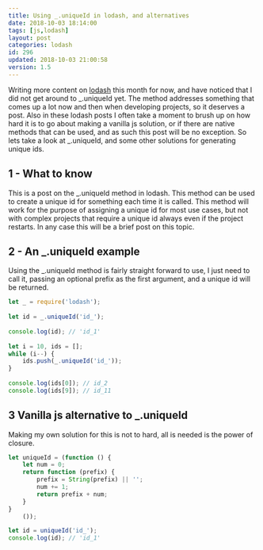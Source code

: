 ```yaml
---
title: Using _.uniqueId in lodash, and alternatives
date: 2018-10-03 18:14:00
tags: [js,lodash]
layout: post
categories: lodash
id: 296
updated: 2018-10-03 21:00:58
version: 1.5
---
```


Writing more content on [lodash](https://lodash.com/) this month for now, and have noticed that I did not get around to \_.uniqueId yet. The method addresses something that comes up a lot now and then when developing projects, so it deserves a post. Also in these lodash posts I often take a moment to brush up on how hard it is to go about making a vanilla js solution, or if there are native methods that can be used, and as such this post will be no exception. So lets take a look at \_.uniqueId, and some other solutions for generating unique ids.

<!-- more -->

## 1 - What to know

This is a post on the \_.uniqueId method in lodash. This method can be used to create a unique id for something each time it is called. This method will work for the purpose of assigning a unique id for most use cases, but not with complex projects that require a unique id always even if the project restarts. In any case this will be a brief post on this topic.

## 2 - An \_.uniqueId example

Using the \_.uniqueId method is fairly straight forward to use, I just need to call it, passing an optional prefix as the first argument, and a unique id will be returned.

```js
let _ = require('lodash');
 
let id = _.uniqueId('id_');
 
console.log(id); // 'id_1'
 
let i = 10, ids = [];
while (i--) {
    ids.push(_.uniqueId('id_'));
}
 
console.log(ids[0]); // id_2
console.log(ids[9]); // id_11
```

## 3 Vanilla js alternative to \_.uniqueId

Making my own solution for this is not to hard, all is needed is the power of closure.

```js
let uniqueId = (function () {
    let num = 0;
    return function (prefix) {
        prefix = String(prefix) || '';
        num += 1;
        return prefix + num;
    }
}
    ());

let id = uniqueId('id_');
console.log(id); // 'id_1'
```
